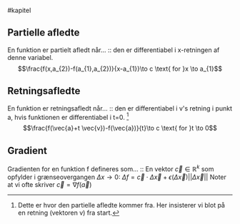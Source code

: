 #kapitel 
## Partielle afledte
En funktion er partielt afledt når... :: den er differentiabel i x-retningen af denne variabel. $$\frac{f(x,a_{2})-f(a_{1},a_{2})}{x-a_{1}}\to c \text{ for }x \to a_{1}$$
## Retningsafledte
En funktion er retningsafledt når... :: den er differentiabel i v's retning i  punkt a, hvis funktionen er differentiabel i t=0. [^1]$$\frac{f(\vec{a}+t \vec{v})-f(\vec{a})}{t}\to c \text{ for }t \to 0$$
## Gradient
Gradienten for en funktion f defineres som... :: En vektor $\vec{c}\in \mathbb{R}^{k}$ som opfylder i grænseovergangen $\Delta x \to 0$: $\Delta f= \vec{c}\cdot \Delta \vec{x} + \epsilon (\Delta \vec{x})||\Delta \vec{x}||$  Noter at vi ofte skriver $\vec{c}=\nabla f(\vec{a})$



[^1]: Dette er hvor den partielle afledte kommer fra. Her insisterer vi blot på en retning (vektoren v) fra start.